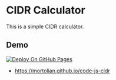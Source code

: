 # CIDR Calculator
This is a simple CIDR calculator.

## Demo

[![Deploy On GitHub Pages](https://github.com/mortolian/code-js-cidr/actions/workflows/github.yml/badge.svg)](https://github.com/mortolian/code-js-cidr/actions/workflows/github.yml)

- https://mortolian.github.io/code-js-cidr